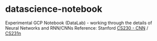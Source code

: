 # datascience-notebook
Experimental GCP Notebook (DataLab) - working through the details of Neural Networks and RNN/CNNs 
Reference: Stanford [CS230 - CNN](https://stanford.edu/~shervine/teaching/cs-230/cheatsheet-convolutional-neural-networks) / [CS231n](http://cs231n.stanford.edu/)

